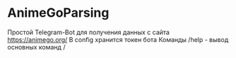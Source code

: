 # AnimeGoParsing
Простой Telegram-Bot для получения данных с сайта https://animego.org/
В config хранится токен бота
Команды
/help - вывод основных команд
/
